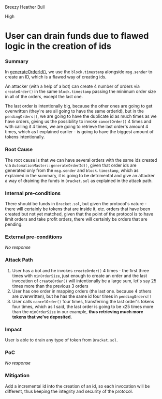Breezy Heather Bull

High

# User can drain funds due to flawed logic in the creation of ids

### Summary

In [generateOrderId()](https://github.com/sherlock-audit/2024-11-oku/blob/main/oku-custom-order-types/contracts/automatedTrigger/AutomationMaster.sol#L90-L95), we use the `block.timestamp` alongside `msg.sender` to create an ID, which is a flawed way of creating ids.

An attacker (with a help of a bot) can create 4 number of orders via `createOrder()` in the same `block.timestamp` passing the minimum order size in all of the orders, except the last one.

The last order is intentionally big, because the other ones are going to get overwritten (they're are all going to have the same orderId), but in the `pendingOrders[]`, we are going to have the duplicate id as much times as we have orders, giving us the possibility to invoke `cancelOrder()` 4 times and with calling it 4 times, we are going to retrieve the last order's amount 4 times, which as I explained earlier - is going to have the biggest amount of tokens intentionally.

### Root Cause

The root cause is that we can have several orders with the same ids created via `AutomationMaster::generateOrderId()`, given that order ids are generated only from the `msg.sender` and `block.timestamp`, which as explained in the summary, it is going to be detrimental and give an attacker a way of draining the funds in `Bracket.sol` as explained in the attack path.

### Internal pre-conditions

There should be funds in `Bracket.sol`, but given the protocol's nature - there will certainly be tokens that are inside it, etc. orders that have been created but not yet matched, given that the point of the protocol is to have limit orders and take profit orders, there will certainly be orders that are pending.

### External pre-conditions

_No response_

### Attack Path

1. User has a bot and he invokes `createOrder()` 4 times - the first three times with `minOrderSize`, just enough to create an order and the last invocation of `createOrder()` will intentionally be a large sum, let's say 25 times more than the previous 3 orders
2. User has one order in mapping orders (the last one. because 4 others are overwritten), but he has the same id four times in `pendingOrders[]`
3. User calls `cancelOrder()` four times, transferring the last order's tokens four times, which as I said, the last order is going to be x25 times more than the `minOrderSize` in our example, **thus retrieving much more tokens that we've deposited**.

### Impact

User is able to drain any type of token from `Bracket.sol`.



### PoC

_No response_

### Mitigation

Add a incremental id into the creation of an id, so each invocation will be different, thus keeping the integrity and security of the protocol.